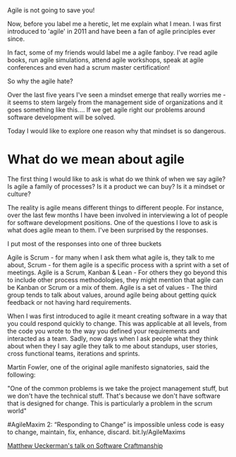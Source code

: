Agile is not going to save you!

Now, before you label me a heretic, let me explain what I mean. I was first introduced to 'agile' in 2011 and have been a fan of agile principles ever since. 

In fact, some of my friends would label me a agile fanboy. I've read agile books, run agile simulations, attend agile workshops, speak at agile conferences and even had a scrum master certification! 

So why the agile hate?

Over the last five years I've seen a mindset emerge that really worries me - it seems to stem largely from the management side of organizations and it goes something like this.... If we get agile right our problems around software development will be solved. 

Today I would like to explore one reason why that mindset is so dangerous.

# What do we mean about agile

The first thing I would like to ask is what do we think of when we say agile? Is agile a family of processes? Is it a product we can buy? Is it a mindset or culture?

The reality is agile means different things to different people. For instance, over the last few months I have been involved in interviewing a lot of people for software development positions. One of the questions I love to ask is what does agile mean to them. I've been surprised by the responses. 

I put most of the responses into one of three buckets

Agile is Scrum - for many when I ask them what agile is, they talk to me about, Scrum - for them agile is a specific process with a sprint with a set of meetings.
Agile is a Scrum, Kanban & Lean - For others they go beyond this to include other process methodologies, they might mention that agile can be Kanban or Scrum or a mix of them.
Agile is a set of values - The third group tends to talk about values, around agile being about getting quick feedback or not having hard requirements.



When I was first introduced to agile it meant creating software in a way that you could respond quickly to change. This was applicable at all levels, from the code you wrote to the way you defined your requirements and interacted as a team. Sadly, now days when I ask people what they think about when they I say agile they talk to me about standups, user stories, cross functional teams, iterations and sprints. 



Martin Fowler, one of the original agile manifesto signatories, said the following:

"One of the common problems is we take the project management stuff, but we don't have the technical stuff. That's because we don't have software that is designed for change. This is particularly a problem in the scrum world"



#AgileMaxim 2: “Responding to Change” is impossible unless code is easy to change, maintain, fix, enhance, discard. bit.ly/AgileMaxims

[Matthew Ueckerman's talk on Software Craftmanship](https://docs.google.com/presentation/d/1ZOSQlfxlagqLiTj48CVB6NdMRExdOEXULU7XUrZbMVM/edit?invite=COWn8-UO&ts=58e6cbc)  
